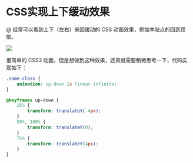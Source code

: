 # CSS实现上下缓动效果

@ 经常可以看到上下（左右）来回缓动的 CSS 动画效果，例如本站点的回到顶部。

![](https://cdn.maxlasting.com/doc-assets/202208311352365.gif)

很简单的 CSS3 动画，但是想做到这种效果，还真就需要稍微思考一下，代码实现如下：

```css
.some-class {
    animation: up-down 1s linear infinite;
}

@keyframes up-down {
    25% {
        transform: translateY(-4px);
    }
    50%, 100% {
        transform: translateY(0);
    }
    75% {
        transform: translateY(4px);
    }
}
```